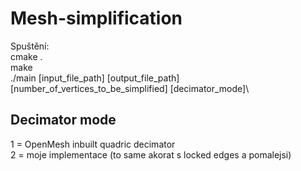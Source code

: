 # Mesh-simplification

Spuštění:\
cmake .\
make\
./main [input_file_path] [output_file_path] [number_of_vertices_to_be_simplified] [decimator_mode]\

## Decimator mode
1 = OpenMesh inbuilt quadric decimator\
2 = moje implementace (to same akorat s locked edges a pomalejsi)


